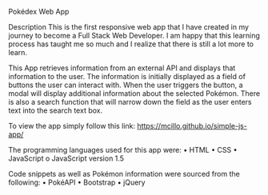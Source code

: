 Pokédex Web App

Description
This is the first responsive web app that I have created in my journey to become a Full Stack Web Developer. I am happy that this learning process has taught me so much and I realize that there is still a lot more to learn.

This App retrieves information from an external API and displays that information to the user. The information is initially displayed as a field of buttons the user can interact with. When the user triggers the button, a modal will display additional information about the selected Pokémon. There is also a search function that will narrow down the field as the user enters text into the search text box.

To view the app simply follow this link:   https://mcillo.github.io/simple-js-app/


The programming languages used for this app were:
•	HTML
•	CSS
•	JavaScript 
o	JavaScript version 1.5

Code snippets as well as Pokémon information were sourced from the following:
•	PokéAPI
•	Bootstrap
•	jQuery

